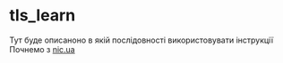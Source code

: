 # tls_learn
Тут буде описаноно в якій послідовності використовувати інструкції
Почнемо з [nic.ua](nic.ua.md)

